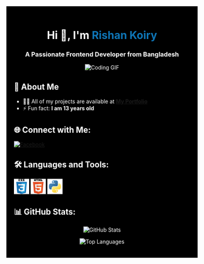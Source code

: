 <div style="background-color: black; color: white; padding: 20px;">
<h1 align="center">Hi 👋, I'm <span style="color:#0e75b6;">Rishan Koiry</span></h1>
<h3 align="center">A Passionate Frontend Developer from Bangladesh</h3>

<p align="center">
  <img src="https://media.giphy.com/media/26AHONQ79FdWZhAI0/giphy.gif" alt="Coding GIF"  />
</p>

## 🚀 About Me
- 👨‍💻 All of my projects are available at **[My Portfolio](https://rishan-koiry-web.netlify.app/)**
- ⚡ Fun fact: **I am 13 years old**

## 🌐 Connect with Me:
<p align="left">
  <a href="https://fb.com/rishankoiry" target="_blank">
    <img src="https://raw.githubusercontent.com/rahuldkjain/github-profile-readme-generator/master/src/images/icons/Social/facebook.svg" alt="Facebook" height="30" width="40" />
  </a>
</p>

## 🛠️ Languages and Tools:
<p align="left">
  <a href="https://www.w3schools.com/css/" target="_blank" rel="noreferrer">
    <img src="https://raw.githubusercontent.com/devicons/devicon/master/icons/css3/css3-original-wordmark.svg" alt="CSS3" width="40" height="40" />
  </a>
  <a href="https://www.w3.org/html/" target="_blank" rel="noreferrer">
    <img src="https://raw.githubusercontent.com/devicons/devicon/master/icons/html5/html5-original-wordmark.svg" alt="HTML5" width="40" height="40" />
  </a>
  <a href="https://www.python.org" target="_blank" rel="noreferrer">
    <img src="https://raw.githubusercontent.com/devicons/devicon/master/icons/python/python-original.svg" alt="Python" width="40" height="40" />
  </a>
</p>

## 📊 GitHub Stats:
<p align="center">
  <img src="https://github-readme-stats.vercel.app/api?username=rishan-koiry&show_icons=true&theme=dark&hide=issues,contribs" alt="GitHub Stats" />
</p>

<p align="center">
  <img src="https://github-readme-stats.vercel.app/api/top-langs?username=rishan-koiry&layout=compact&theme=dark" alt="Top Languages" />
</p>
</div>

